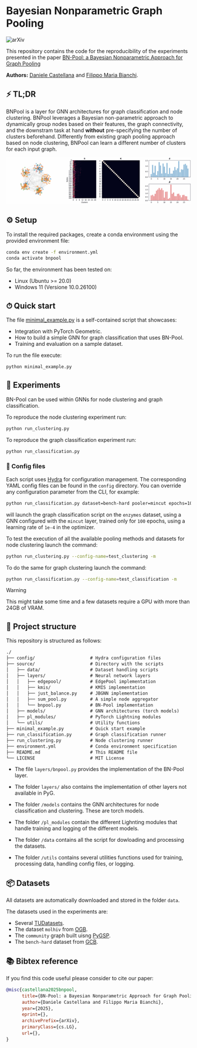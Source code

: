 # Bayesian Nonparametric Graph Pooling

![arXiv](https://img.shields.io/badge/arXiv-{Arxiv.ID}-b31b1b.svg?)

This repository contains the code for the reproducibility of the experiments presented in the paper [BN-Pool: a Bayesian Nonparametric Approach for Graph Pooling]() 

**Authors:** [Daniele Castellana](https://danielecastellana22.github.io/) and [Filippo Maria Bianchi](https://sites.google.com/view/filippombianchi/). 


## ⚡ TL;DR

BNPool is a layer for GNN architectures for graph classification and node clustering.
BNPool leverages a Bayesian non-parametric approach to dynamically group nodes based on their features, the graph connectivity, and the downstram task at hand **without** pre-specifying the number of clusters beforehand.
Differently from existing graph pooling approach based on node clustering, BNPool can learn a different number of clusters for each input graph.

<p align=center>
	<img src="./assets/animated.gif" alt="{BNPool training}"/>
</p>


## ⚙️ Setup

To install the required packages, create a conda environment using the provided environment file:

```bash
conda env create -f environment.yml
conda activate bnpool
```

So far, the environment has been tested on:
- Linux (Ubuntu >= 20.0)
- Windows 11 (Versione 10.0.26100)

## ⏱ Quick start

The file [minimal_example.py](./minimal_example.py) is a self-contained script that showcases:

- Integration with PyTorch Geometric.
- How to build a simple GNN for graph classification that uses BN-Pool.
- Training and evaluation on a sample dataset.

To run the file execute:

```bash
python minimal_example.py
```

## 🧪 Experiments

BN-Pool can be used within GNNs for node clustering and graph classification.

To reproduce the node clustering experiment run:

```bash
python run_clustering.py
```

To reproduce the graph classification experiment run:

```bash
python run_classification.py
```

### 📝 Config files

Each script uses [Hydra](https://hydra.cc/) for configuration management. 
The corresponding YAML config files can be found in the `config` directory. 
You can override any configuration parameter from the CLI, for example:

```bash
python run_classification.py dataset=bench-hard pooler=mincut epochs=100 optimizer.hparams.lr=1e-4
```

will launch the graph classification script on the `enzymes` dataset, using a GNN configured with the `mincut` layer, trained only for `100` epochs, using a learning rate of `1e-4` in the optimizer.

To test the execution of all the available pooling methods and datasets for node clustering launch the command:

```bash
python run_clustering.py --config-name=test_clustering -m
```

To do the same for graph clustering launch the command:

```bash
python run_classification.py --config-name=test_classification -m
```

> [!Warning]
> This might take some time and a few datasets require a GPU with more than 24GB of VRAM.

## 📂 Project structure

This repository is structured as follows:

```
./
├── config/                     # Hydra configuration files
├── source/                     # Directory with the scripts
│   ├── data/                   # Dataset handling scripts
│   ├── layers/                 # Neural network layers
│   │   ├── edgepool/           # EdgePool implementation
│   │   ├── kmis/               # KMIS implementation
│   │   ├── just_balance.py     # JBGNN implementation
│   │   ├── sum_pool.py         # A simple node aggregator
│   │   └── bnpool.py           # BN-Pool implementation
│   ├── models/                 # GNN architectures (torch models)
│   ├── pl_modules/             # PyTorch Lightning modules
│   └── utils/                  # Utility functions
├── minimal_example.py          # Quick start example
├── run_classification.py       # Graph classification runner
├── run_clustering.py           # Node clustering runner
├── environment.yml             # Conda environment specification
├── README.md                   # This README file
└── LICENSE                     # MIT License

```

- The file `layers/bnpool.py` provides the implementation of the BN-Pool layer. 

- The folder `layers/` also contains the implementation of other layers not available in PyG.

- The folder `/models` contains the GNN architectures for node classification and clustering. These are torch models.

- The folder `/pl_modules` contain the different Lighnting modules that handle training and logging of the different models.

- The folder `/data` contains all the script for dowloading and processing the datasets.

- The folder `/utils` contains several utilities functions used for training, processing data, handling config files, or logging.

## 📦 Datasets

All datasets are automatically downloaded and stored in the folder `data`.

The datasets used in the experiments are:
- Several [TUDatasets](https://chrsmrrs.github.io/datasets/).
- The dataset `molhiv` from [OGB](https://ogb.stanford.edu/docs/graphprop/).
- The `community` graph built uisng [PyGSP](https://pygsp.readthedocs.io/en/stable/).
- The `bench-hard` dataset from [GCB](https://github.com/FilippoMB/Benchmark_dataset_for_graph_classification).


## 📚  Bibtex reference

If you find this code useful please consider to cite our paper:

```bibtex
@misc{castellana2025bnpool,
      title={BN-Pool: a Bayesian Nonparametric Approach for Graph Pooling}, 
      author={Daniele Castellana and Filippo Maria Bianchi},
      year={2025},
      eprint={},
      archivePrefix={arXiv},
      primaryClass={cs.LG},
      url={}, 
}
```
